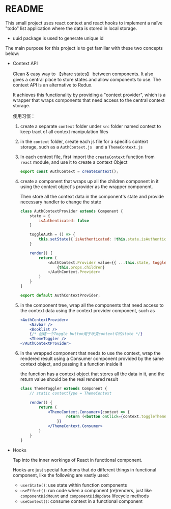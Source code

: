 # README



This small project uses react context and react hooks to implement a naïve "todo" list application where the data is stored in local storage. 

* uuid package is used to generate unique id

The main purpose for this project is to get familiar with these two concepts below: 

* Context API

  Clean & easy way to 【share states】 between components. It also gives a central place to store states and allow components to use. The context API is an alternative to Redux.

  It achieves this functionality by providing a "context provider", which is a wrapper that wraps components that need access to the central context storage.

  使用习惯：

  1. create a separate `context` folder under `src` folder named context to keep tract of all context manipulation files

  2. in the `context` folder, create each js file for a specific context storage, such as a `AuthContext.js ` and a `ThemeContext.js`

  3. In each context file, first import the `createContext` function from `react` module, and use it to create a context Object

     ```js
     export const AuthContext = createContext();
     ```

  4. create a component that wraps up all the children component in it using the context object's provider as the wrapper component.

     Then store all the context data in the component's state and provide necessary handler to change the state

     ```js
     class AuthContextProvider extends Component {
         state = {
             isAuthenticated: false
         }
     
         toggleAuth = () => {
             this.setState({ isAuthenticated: !this.state.isAuthenticated })
         }
     
         render() {
             return (
                 <AuthContext.Provider value={{ ...this.state, toggleAuth: this.toggleAuth }}>
                     {this.props.children}
                 </AuthContext.Provider>
             )
         }
     }
     
     export default AuthContextProvider;
     ```

  5. in the component tree, wrap all the components that need access to the context data using the context provider component, such as

     ```jsx
     <AuthContextProvider>
         <Navbar />
         <Booklist />
         {/* 创建一个Toggle button用于改变context中的state */}
         <ThemeToggler />
     </AuthContextProvider>
     ```

  6. in the wrapped component that needs to use the context, wrap the rendered result using a Consumer component provided by the same context object, and passing it a function inside it

     the function has a context object that stores all the data in it, and the return value should be the real rendered result

     ```jsx
     class ThemeToggler extends Component {
         // static contextType = ThemeContext
     
         render() {
             return (
                 <ThemeContext.Consumer>{context => {
                         return (<button onClick={context.toggleTheme}>Toggle Theme</button>)
                     }}
                 </ThemeContext.Consumer>
             )
         }
     }
     ```

     

* Hooks

  Tap into the inner workings of React in functional component.

  Hooks are just special functions that do different things in functional component, like the following are vastly used:

  * `userState()`: use state within function components
  * `useEffect()`: run code when a component (re)renders, just like `componentDidMount` and `componentDidUpdate` lifecycle methods
  * `useContext()`: consume context in a functional component

